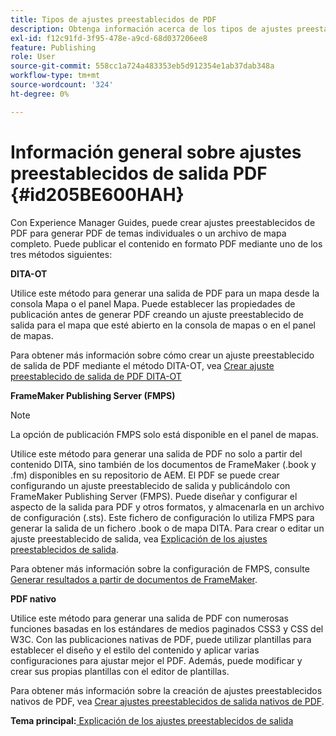 ```yaml
---
title: Tipos de ajustes preestablecidos de PDF
description: Obtenga información acerca de los tipos de ajustes preestablecidos de PDF que puede crear con Adobe Experience Manager Guides.
exl-id: f12c91fd-3f95-478e-a9cd-68d037206ee8
feature: Publishing
role: User
source-git-commit: 558cc1a724a483353eb5d912354e1ab37dab348a
workflow-type: tm+mt
source-wordcount: '324'
ht-degree: 0%

---
```


# Información general sobre ajustes preestablecidos de salida PDF {#id205BE600HAH}

Con Experience Manager Guides, puede crear ajustes preestablecidos de PDF para generar PDF de temas individuales o un archivo de mapa completo. Puede publicar el contenido en formato PDF mediante uno de los tres métodos siguientes:

**DITA-OT**

Utilice este método para generar una salida de PDF para un mapa desde la consola Mapa o el panel Mapa. Puede establecer las propiedades de publicación antes de generar PDF creando un ajuste preestablecido de salida para el mapa que esté abierto en la consola de mapas o en el panel de mapas.

Para obtener más información sobre cómo crear un ajuste preestablecido de salida de PDF mediante el método DITA-OT, vea [Crear ajuste preestablecido de salida de PDF DITA-OT](./generate-output-pdf-dita-ot.md)

**FrameMaker Publishing Server (FMPS)**

>[!NOTE]
>
> La opción de publicación FMPS solo está disponible en el panel de mapas.

Utilice este método para generar una salida de PDF no solo a partir del contenido DITA, sino también de los documentos de FrameMaker (.book y .fm) disponibles en su repositorio de AEM. El PDF se puede crear configurando un ajuste preestablecido de salida y publicándolo con FrameMaker Publishing Server (FMPS). Puede diseñar y configurar el aspecto de la salida para PDF y otros formatos, y almacenarla en un archivo de configuración (.sts). Este fichero de configuración lo utiliza FMPS para generar la salida de un fichero .book o de mapa DITA. Para crear o editar un ajuste preestablecido de salida, vea [Explicación de los ajustes preestablecidos de salida](../user-guide/generate-output-understand-presets.md).

Para obtener más información sobre la configuración de FMPS, consulte [Generar resultados a partir de documentos de FrameMaker](../user-guide/fm-output-generatation.md).

**PDF nativo**

Utilice este método para generar una salida de PDF con numerosas funciones basadas en los estándares de medios paginados CSS3 y CSS del W3C. Con las publicaciones nativas de PDF, puede utilizar plantillas para establecer el diseño y el estilo del contenido y aplicar varias configuraciones para ajustar mejor el PDF. Además, puede modificar y crear sus propias plantillas con el editor de plantillas.

Para obtener más información sobre la creación de ajustes preestablecidos nativos de PDF, vea [Crear ajustes preestablecidos de salida nativos de PDF](../web-editor/native-pdf-web-editor.md).





**Tema principal:**&#x200B;[ Explicación de los ajustes preestablecidos de salida](generate-output-understand-presets.md)
